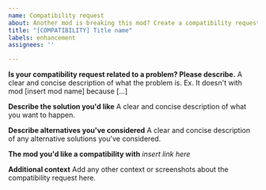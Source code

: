 ```yaml
---
name: Compatibility request
about: Another mod is breaking this mod? Create a compatibility request.
title: "[COMPATIBILITY] Title name"
labels: enhancement
assignees: ''

---
```


**Is your compatibility request related to a problem? Please describe.**
A clear and concise description of what the problem is. Ex. It doesn't with mod [insert mod name] because [...]

**Describe the solution you'd like**
A clear and concise description of what you want to happen.

**Describe alternatives you've considered**
A clear and concise description of any alternative solutions you've considered.

**The mod you'd like a compatibility with**
*insert link here*

**Additional context**
Add any other context or screenshots about the compatibility request here.
